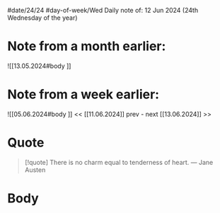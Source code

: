
#date/24/24
#day-of-week/Wed
Daily note of: 12 Jun 2024 (24th Wednesday of the year)

# Note from a month earlier:
![[13.05.2024#body ]]

# Note from a week earlier:
![[05.06.2024#body ]]
 << [[11.06.2024]] prev - next [[13.06.2024]] >>
# Quote

> [!quote] There is no charm equal to tenderness of heart.
> — Jane Austen
# Body

